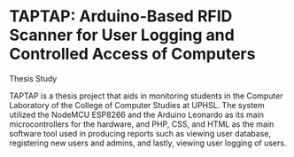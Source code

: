 # TAPTAP: Arduino-Based RFID Scanner for User Logging and Controlled Access of Computers
Thesis Study

TAPTAP is a thesis project that aids in monitoring students in the Computer Laboratory of the College of Computer Studies at UPHSL. The system utilized the NodeMCU ESP8266 and the Arduino Leonardo as its main microcontrollers for the hardware, and PHP, CSS, and HTML as the main software tool used in producing reports such as viewing user database, registering new users and admins, and lastly, viewing user logging of users.
